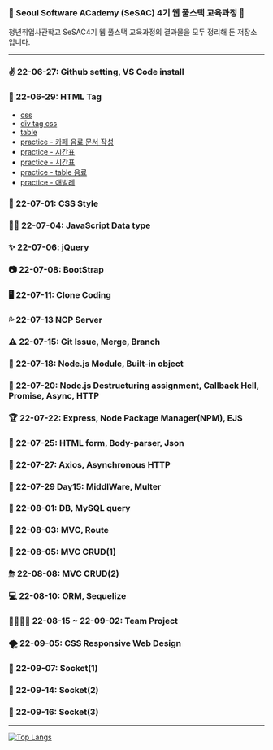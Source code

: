<img style="height:15px;" src="https://img.shields.io/badge/HTML5-E34F26?style=flat-square&logo=HTML5&logoColor=white"/> <img style="height:15px;" src="https://img.shields.io/badge/CSS3-1572B6?style=flat-square&logo=CSS3&logoColor=white"/> 
<img style="height:15px;" src="https://img.shields.io/badge/JavaScript-F7DF1E?style=flat-square&logo=JavaScript&logoColor=black"/> 
<img style="height:15px;" src="https://img.shields.io/badge/jQuery-0769AD?style=flat-square&logo=jQuery&logoColor=white"/> 
<img style="height:15px;" src="https://img.shields.io/badge/JSON-000000?style=flat-square&logo=JSON&logoColor=white"/> 
<img style="height:15px;" src="https://img.shields.io/badge/Bootstrap-7952B3?style=flat-square&logo=Bootstrap&logoColor=white"/> 
<img style="height:15px;" src="https://img.shields.io/badge/React-61DAFB?style=flat-square&logo=React&logoColor=black"/> <img style="height:15px;" src="https://img.shields.io/badge/Node.js-339933?style=flat-square&logo=Node.js&logoColor=white"/> <img style="height:15px;" src="https://img.shields.io/badge/Django-092E20?style=flat-square&logo=Django&logoColor=white"/>
<img style="height:15px;" src="https://img.shields.io/badge/MySQL-4479A1?style=flat-square&logo=MySQL&logoColor=white"/> 
<img style="height:15px;" src="https://img.shields.io/badge/NCP-03C75A?style=flat-square&logo=Naver&logoColor=white"/> 
<img style="height:15px;" src="https://img.shields.io/badge/AWS-232F3E?style=flat-square&logo=Amazon AWS&logoColor=white"/> <img style="height:15px;" src="https://img.shields.io/badge/VS code-007ACC?style=flat-square&logo=Visual Studio Code&logoColor=white"/> <img style="height:15px;" src="https://img.shields.io/badge/WebStorm-000000?style=flat-square&logo=WebStorm&logoColor=white"/>
<a href="https://juoklee.notion.site/SeSAC4_web-2c1e9005137247e49087b386b6940b0f"><img style="height:15px;" src="https://img.shields.io/badge/Notion-000000?style=flat-square&logo=Notion&logoColor=white"/></a> </p>

### 🌱 Seoul Software ACademy (SeSAC) 4기 웹 풀스택 교육과정 🌱
청년취업사관학교 SeSAC4기 웹 풀스택 교육과정의 결과물을 모두 정리해 둔 저장소 입니다.
<hr/>

### ✌ 22-06-27: Github setting, VS Code install
### 💖 22-06-29: HTML Tag
* <a href="https://github.com/juoklee/SeSAC4_web/blob/master/week_1/220629_css.html">css</a><br/>
* <a href="https://github.com/juoklee/SeSAC4_web/blob/master/week_1/220629_css2.html">div tag css</a><br/>
* <a href="https://github.com/juoklee/SeSAC4_web/blob/master/week_1/220629_ex05.html">table</a><br/>
* <a href="https://github.com/juoklee/SeSAC4_web/blob/master/week_1/220629_ex01.html">practice - 카페 음료 문서 작성</a><br/>
* <a href="https://github.com/juoklee/SeSAC4_web/blob/master/week_1/220629_ex04.html">practice - 시간표</a><br/>
* <a href="https://github.com/juoklee/SeSAC4_web/blob/master/week_1/220629_ex04.html">practice - 시간표</a><br/>
* <a href="https://github.com/juoklee/SeSAC4_web/blob/master/week_1/220629_ex05.html">practice - table 음료</a><br/>
* <a href="https://github.com/juoklee/SeSAC4_web/blob/master/week_1/220629_ex06.html">practice - 애벌레</a><br/>
### 🎱 22-07-01: CSS Style
### 🐱‍🚀 22-07-04: JavaScript Data type
### ✨ 22-07-06: jQuery
### 📷 22-07-08: BootStrap
### 🖥 22-07-11: Clone Coding
### 💦 22-07-13 NCP Server
### ⚠ 22-07-15: Git Issue, Merge, Branch
### 🎁 22-07-18: Node.js Module, Built-in object
### 🎨 22-07-20: Node.js Destructuring assignment, Callback Hell, Promise, Async, HTTP
### 🏆 22-07-22: Express, Node Package Manager(NPM), EJS
### 🎯 22-07-25: HTML form, Body-parser, Json
### 💚 22-07-27: Axios, Asynchronous HTTP
### 💎 22-07-29 Day15: MiddlWare, Multer
### 🥽 22-08-01: DB, MySQL query
### 🎹 22-08-03: MVC, Route
### 🍤 22-08-05: MVC CRUD(1)
### ⛈ 22-08-08: MVC CRUD(2)
### 💻 22-08-10: ORM, Sequelize
### 👨‍👩‍👦‍👦 22-08-15 ~ 22-09-02: Team Project
### 🌪 22-09-05: CSS Responsive Web Design
### 🎃 22-09-07: Socket(1)
### 🍕 22-09-14: Socket(2)
### 🥨 22-09-16: Socket(3)

<hr/>

[![Top Langs](https://github-readme-stats.vercel.app/api/top-langs/?username=juoklee&layout=compact)](https://github.com/juoklee/SeSAC4_web)
